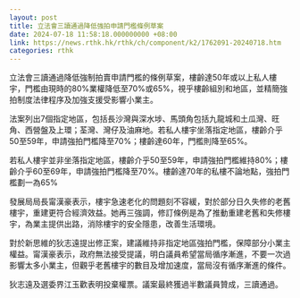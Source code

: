 ```yaml
---
layout: post
title: 立法會三讀通過降低強拍申請門檻條例草案
date: 2024-07-18 11:58:18.000000000 +08:00
link: https://news.rthk.hk/rthk/ch/component/k2/1762091-20240718.htm
categories: rthk
---
```


立法會三讀通過降低強制拍賣申請門檻的條例草案，樓齡達50年或以上私人樓宇，門檻由現時的80%業權降低至70%或65%，視乎樓齡組別和地區，並精簡強拍制度法律程序及加強支援受影響小業主。

法案列出7個指定地區，包括長沙灣與深水埗、馬頭角包括九龍城和土瓜灣、旺角、西營盤及上環；荃灣、灣仔及油麻地。若私人樓宇坐落指定地區，樓齡介乎50至59年，申請強拍門檻降至70%；樓齡達60年，門檻則降至65%。

若私人樓宇並非坐落指定地區，樓齡介乎50至59年，申請強拍門檻維持80%；樓齡介乎60至69年，申請強拍門檻降至70%。樓齡達70年的私樓不論地點，強拍門檻劃一為65%

發展局局長甯漢豪表示，樓宇急速老化的問題刻不容緩，對於部分日久失修的老舊樓宇，重建更符合經濟效益。她再三強調，修訂條例是為了推動重建老舊和失修樓宇，為業主提供出路，消除樓宇的安全隱患，改善生活環境。

對於新思維的狄志遠提出修正案，建議維持非指定地區強拍門檻，保障部分小業主權益。甯漢豪表示，政府無法接受提議，明白議員希望當局循序漸進，不要一次過影響太多小業主，但觀乎老舊樓宇的數目及增加速度，當局沒有循序漸進的條件。

狄志遠及選委界江玉歡表明投棄權票。議案最終獲過半數議員贊成，三讀通過。
